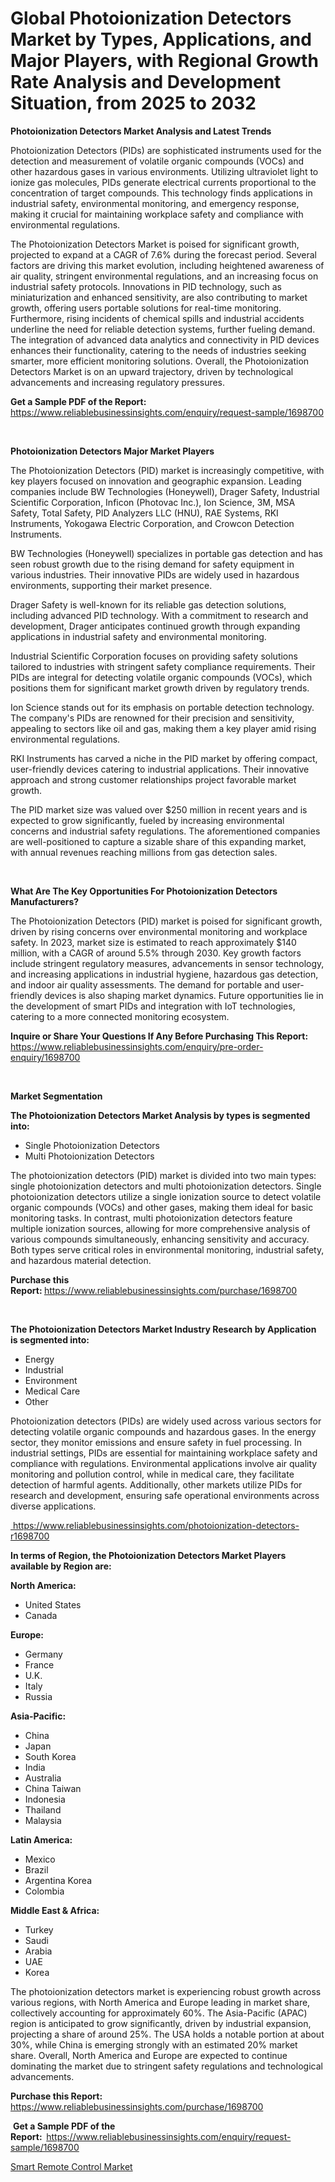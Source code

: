 <p><h1>Global Photoionization Detectors Market by Types, Applications, and Major Players, with Regional Growth Rate Analysis and Development Situation, from 2025 to 2032</h1></p><p><strong>Photoionization Detectors Market Analysis and Latest Trends</strong></p>
<p><p>Photoionization Detectors (PIDs) are sophisticated instruments used for the detection and measurement of volatile organic compounds (VOCs) and other hazardous gases in various environments. Utilizing ultraviolet light to ionize gas molecules, PIDs generate electrical currents proportional to the concentration of target compounds. This technology finds applications in industrial safety, environmental monitoring, and emergency response, making it crucial for maintaining workplace safety and compliance with environmental regulations.</p><p>The Photoionization Detectors Market is poised for significant growth, projected to expand at a CAGR of 7.6% during the forecast period. Several factors are driving this market evolution, including heightened awareness of air quality, stringent environmental regulations, and an increasing focus on industrial safety protocols. Innovations in PID technology, such as miniaturization and enhanced sensitivity, are also contributing to market growth, offering users portable solutions for real-time monitoring. Furthermore, rising incidents of chemical spills and industrial accidents underline the need for reliable detection systems, further fueling demand. The integration of advanced data analytics and connectivity in PID devices enhances their functionality, catering to the needs of industries seeking smarter, more efficient monitoring solutions. Overall, the Photoionization Detectors Market is on an upward trajectory, driven by technological advancements and increasing regulatory pressures.</p></p>
<p><strong>Get a Sample PDF of the Report:&nbsp;</strong> <a href="https://www.reliablebusinessinsights.com/enquiry/request-sample/1698700?utm_campaign=2306&utm_medium=2&utm_source=Github&utm_content=ia&utm_term=08042025&utm_id=photoionization-detectors">https://www.reliablebusinessinsights.com/enquiry/request-sample/1698700</a></p>
<p>&nbsp;</p>
<p><strong>Photoionization Detectors Major Market Players</strong></p>
<p><p>The Photoionization Detectors (PID) market is increasingly competitive, with key players focused on innovation and geographic expansion. Leading companies include BW Technologies (Honeywell), Drager Safety, Industrial Scientific Corporation, Inficon (Photovac Inc.), Ion Science, 3M, MSA Safety, Total Safety, PID Analyzers LLC (HNU), RAE Systems, RKI Instruments, Yokogawa Electric Corporation, and Crowcon Detection Instruments.</p><p>BW Technologies (Honeywell) specializes in portable gas detection and has seen robust growth due to the rising demand for safety equipment in various industries. Their innovative PIDs are widely used in hazardous environments, supporting their market presence.</p><p>Drager Safety is well-known for its reliable gas detection solutions, including advanced PID technology. With a commitment to research and development, Drager anticipates continued growth through expanding applications in industrial safety and environmental monitoring.</p><p>Industrial Scientific Corporation focuses on providing safety solutions tailored to industries with stringent safety compliance requirements. Their PIDs are integral for detecting volatile organic compounds (VOCs), which positions them for significant market growth driven by regulatory trends.</p><p>Ion Science stands out for its emphasis on portable detection technology. The company's PIDs are renowned for their precision and sensitivity, appealing to sectors like oil and gas, making them a key player amid rising environmental regulations.</p><p>RKI Instruments has carved a niche in the PID market by offering compact, user-friendly devices catering to industrial applications. Their innovative approach and strong customer relationships project favorable market growth.</p><p>The PID market size was valued over $250 million in recent years and is expected to grow significantly, fueled by increasing environmental concerns and industrial safety regulations. The aforementioned companies are well-positioned to capture a sizable share of this expanding market, with annual revenues reaching millions from gas detection sales.</p></p>
<p>&nbsp;</p>
<p><strong>What Are The Key Opportunities For Photoionization Detectors Manufacturers?</strong></p>
<p><p>The Photoionization Detectors (PID) market is poised for significant growth, driven by rising concerns over environmental monitoring and workplace safety. In 2023, market size is estimated to reach approximately $140 million, with a CAGR of around 5.5% through 2030. Key growth factors include stringent regulatory measures, advancements in sensor technology, and increasing applications in industrial hygiene, hazardous gas detection, and indoor air quality assessments. The demand for portable and user-friendly devices is also shaping market dynamics. Future opportunities lie in the development of smart PIDs and integration with IoT technologies, catering to a more connected monitoring ecosystem.</p></p>
<p><strong>Inquire or Share Your Questions If Any Before Purchasing This Report:</strong> <a href="https://www.reliablebusinessinsights.com/enquiry/pre-order-enquiry/1698700?utm_campaign=2306&utm_medium=2&utm_source=Github&utm_content=ia&utm_term=08042025&utm_id=photoionization-detectors">https://www.reliablebusinessinsights.com/enquiry/pre-order-enquiry/1698700</a></p>
<p>&nbsp;</p>
<p><strong>Market Segmentation</strong></p>
<p><strong>The Photoionization Detectors Market Analysis by types is segmented into:</strong></p>
<p><ul><li>Single Photoionization Detectors</li><li>Multi Photoionization Detectors</li></ul></p>
<p><p>The photoionization detectors (PID) market is divided into two main types: single photoionization detectors and multi photoionization detectors. Single photoionization detectors utilize a single ionization source to detect volatile organic compounds (VOCs) and other gases, making them ideal for basic monitoring tasks. In contrast, multi photoionization detectors feature multiple ionization sources, allowing for more comprehensive analysis of various compounds simultaneously, enhancing sensitivity and accuracy. Both types serve critical roles in environmental monitoring, industrial safety, and hazardous material detection.</p></p>
<p><strong>Purchase this Report:&nbsp;</strong><a href="https://www.reliablebusinessinsights.com/purchase/1698700?utm_campaign=2306&utm_medium=2&utm_source=Github&utm_content=ia&utm_term=08042025&utm_id=photoionization-detectors">https://www.reliablebusinessinsights.com/purchase/1698700</a></p>
<p>&nbsp;</p>
<p><strong>The Photoionization Detectors Market Industry Research by Application is segmented into:</strong></p>
<p><ul><li>Energy</li><li>Industrial</li><li>Environment</li><li>Medical Care</li><li>Other</li></ul></p>
<p><p>Photoionization detectors (PIDs) are widely used across various sectors for detecting volatile organic compounds and hazardous gases. In the energy sector, they monitor emissions and ensure safety in fuel processing. In industrial settings, PIDs are essential for maintaining workplace safety and compliance with regulations. Environmental applications involve air quality monitoring and pollution control, while in medical care, they facilitate detection of harmful agents. Additionally, other markets utilize PIDs for research and development, ensuring safe operational environments across diverse applications.</p></p>
<p><a href="https://www.reliablebusinessinsights.com/photoionization-detectors-r1698700?utm_campaign=2306&utm_medium=2&utm_source=Github&utm_content=ia&utm_term=08042025&utm_id=photoionization-detectors">&nbsp;https://www.reliablebusinessinsights.com/photoionization-detectors-r1698700</a></p>
<p><strong>In terms of Region, the Photoionization Detectors Market Players available by Region are:</strong></p>
<p>
    <p> <strong> North America: </strong>
        <ul>
            <li>United States</li>
            <li>Canada</li>
        </ul>
        </p> 
    <p> <strong> Europe: </strong>
        <ul>
            <li>Germany</li>
            <li>France</li>
            <li>U.K.</li>
            <li>Italy</li>
            <li>Russia</li>
        </ul>
        </p> 
    <p> <strong> Asia-Pacific: </strong>
        <ul>
            <li>China</li>
            <li>Japan</li>
            <li>South Korea</li>
            <li>India</li>
            <li>Australia</li>
            <li>China Taiwan</li>
            <li>Indonesia</li>
            <li>Thailand</li>
            <li>Malaysia</li>
        </ul>
        </p> 
    <p> <strong> Latin America: </strong>
        <ul>
            <li>Mexico</li>
            <li>Brazil</li>
            <li>Argentina Korea</li>
            <li>Colombia</li>
        </ul>
        </p> 
    <p> <strong> Middle East & Africa: </strong>
        <ul>
            <li>Turkey</li>
            <li>Saudi</li>
            <li>Arabia</li>
            <li>UAE</li>
            <li>Korea</li>
        </ul>
    </p>
    </p>
<p><p>The photoionization detectors market is experiencing robust growth across various regions, with North America and Europe leading in market share, collectively accounting for approximately 60%. The Asia-Pacific (APAC) region is anticipated to grow significantly, driven by industrial expansion, projecting a share of around 25%. The USA holds a notable portion at about 30%, while China is emerging strongly with an estimated 20% market share. Overall, North America and Europe are expected to continue dominating the market due to stringent safety regulations and technological advancements.</p></p>
<p><strong>Purchase this Report: </strong><a href="https://www.reliablebusinessinsights.com/purchase/1698700?utm_campaign=2306&utm_medium=2&utm_source=Github&utm_content=ia&utm_term=08042025&utm_id=photoionization-detectors">https://www.reliablebusinessinsights.com/purchase/1698700</a></p>
<p>&nbsp;<strong>Get a Sample PDF of the Report:&nbsp;&nbsp;</strong><a href="https://www.reliablebusinessinsights.com/enquiry/request-sample/1698700?utm_campaign=2306&utm_medium=2&utm_source=Github&utm_content=ia&utm_term=08042025&utm_id=photoionization-detectors">https://www.reliablebusinessinsights.com/enquiry/request-sample/1698700</a></p>
<p><strong></strong></p>
<p><p><a href="https://github.com/comasnickie/Market-Research-Report-List-1/blob/main/smart-remote-control-market.md?utm_campaign=2306&utm_medium=2&utm_source=Github&utm_content=ia&utm_term=08042025&utm_id=photoionization-detectors">Smart Remote Control Market</a></p></p>